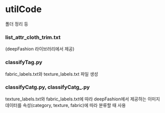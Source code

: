 # utilCode
폴더 정리 등

### list_attr_cloth_trim.txt
(deepFashion 라이브러리에서 제공)

### classifyTag.py
fabric_labels.txt와 texture_labels.txt 파일 생성

### classifyCatg.py, classifyCatg_.py
texture_labels.txt와 fabric_labels.txt에 따라 deepFashion에서 제공하는 이미지 데이터를 속성(category, texture, fabric)에 따라 분류할 때 사용
